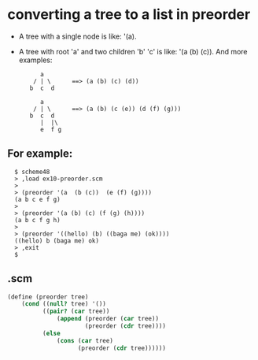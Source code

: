# converting a tree to a list in preorder
+ A tree with a single node is like: '(a).
+ A tree with root 'a' and two children 'b' 'c' is like: '(a (b) (c)). And more examples:
  
            a
          / | \      ==> (a (b) (c) (d))
         b  c  d

            a
          / | \      ==> (a (b) (c (e)) (d (f) (g))) 
         b  c  d
            |  |\
            e  f g      
## For example:
      $ scheme48
      > ,load ex10-preorder.scm
      >
      > (preorder '(a  (b (c))  (e (f) (g))))
      (a b c e f g)
      >
      > (preorder '(a (b) (c) (f (g) (h))))
      (a b c f g h)
      >
      > (preorder '((hello) (b) ((baga me) (ok))))
      ((hello) b (baga me) ok)
      > ,exit
      $ 
## .scm   
```scheme
(define (preorder tree)
    (cond ((null? tree) '())
          ((pair? (car tree))
              (append (preorder (car tree))
                      (preorder (cdr tree))))
          (else
              (cons (car tree)
                    (preorder (cdr tree))))))
```
